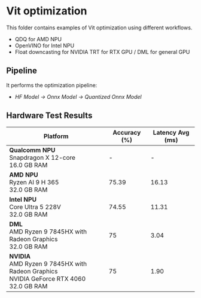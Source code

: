 # Vit optimization

This folder contains examples of Vit optimization using different workflows.

- QDQ for AMD NPU
- OpenVINO for Intel NPU
- Float downcasting for NVIDIA TRT for RTX GPU / DML for general GPU

## Pipeline

It performs the optimization pipeline:

- *HF Model -> Onnx Model -> Quantized Onnx Model*

## Hardware Test Results

| Platform | Accuracy (%) | Latency Avg (ms) |
|----------|--------------|------------------|
| **Qualcomm NPU**<br/>Snapdragon X 12-core<br/>16.0 GB RAM | - | - |
| **AMD NPU**<br/>Ryzen AI 9 H 365<br/>32.0 GB RAM | 75.39 | 16.13 |
| **Intel NPU**<br/>Core Ultra 5 228V<br/>32.0 GB RAM | 74.55 | 11.31 |
| **DML**<br/>AMD Ryzen 9 7845HX with Radeon Graphics <br/>32.0 GB RAM  | 75 | 3.04 |
| **NVIDIA**<br/>AMD Ryzen 9 7845HX with Radeon Graphics <br/>NVIDIA GeForce RTX 4060<br/>32.0 GB RAM | 75 | 1.90 |